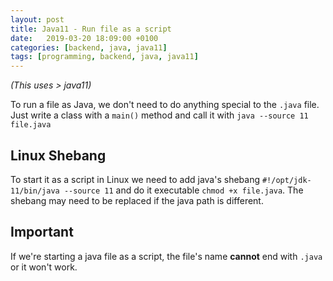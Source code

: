 ```yaml
---
layout: post
title: Java11 - Run file as a script
date:   2019-03-20 18:09:00 +0100
categories: [backend, java, java11]
tags: [programming, backend, java, java11]
---
```

_(This uses > java11)_  

To run a file as Java, we don't need to do anything special to the `.java` file. Just write a class with a `main()` method and call it with `java --source 11 file.java`  

## Linux Shebang
To start it as a script in Linux we need to add java's shebang `#!/opt/jdk-11/bin/java --source 11` and do it executable `chmod +x file.java`. The shebang may need to be replaced if the java path is different.  

## Important
If we're starting a java file as a script, the file's name **cannot** end with `.java` or it won't work.
